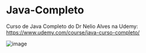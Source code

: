 # Java-Completo
Curso de Java Completo do Dr Nelio Alves na Udemy: https://www.udemy.com/course/java-curso-completo/


![image](https://github.com/Dev-Gabriel-Martins/Java-Completo/assets/97320295/a13089f8-ed99-4dec-b54c-dfbdf39765d3)

